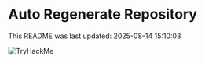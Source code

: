 # Auto Regenerate Repository

This README was last updated: 2025-08-14 15:10:03

 ![TryHackMe](https://tryhackme.com/badge/533634)